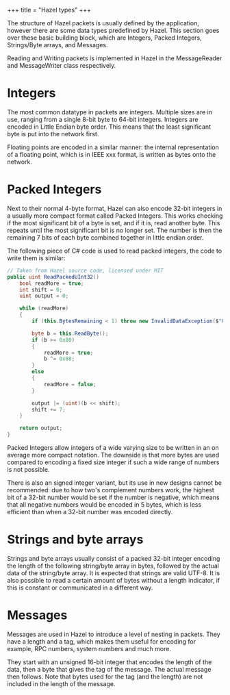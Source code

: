 +++
title = "Hazel types"
+++

The structure of Hazel packets is usually defined by the application, however there are some data types predefined by Hazel. This section goes over these basic building block, which are Integers, Packed Integers, Strings/Byte arrays, and Messages.

Reading and Writing packets is implemented in Hazel in the MessageReader and MessageWriter class respectively.

# Integers

The most common datatype in packets are integers. Multiple sizes are in use, ranging from a single 8-bit byte to 64-bit integers.
Integers are encoded in Little Endian byte order. This means that the least significant byte is put into the network first.

Floating points are encoded in a similar manner: the internal representation of a floating point, which is in IEEE xxx format, is written as bytes onto the network.

# Packed Integers

Next to their normal 4-byte format, Hazel can also encode 32-bit integers in a usually more compact format called Packed Integers. This works checking if the most significant bit of a byte is set, and if it is, read another byte. This repeats until the most significant bit is no longer set. The number is then the remaining 7 bits of each byte combined together in little endian order.

The following piece of C# code is used to read packed integers, the code to write them is similar:

```cs
// Taken from Hazel source code, licensed under MIT
public uint ReadPackedUInt32()
    bool readMore = true;
    int shift = 0;
    uint output = 0;

    while (readMore)
    {
        if (this.BytesRemaining < 1) throw new InvalidDataException($"Read length is longer than message length.");

        byte b = this.ReadByte();
        if (b >= 0x80)
        {
            readMore = true;
            b ^= 0x80;
        }
        else
        {
            readMore = false;
        }

        output |= (uint)(b << shift);
        shift += 7;
    }

    return output;
}
```

Packed Integers allow integers of a wide varying size to be written in an on average more compact notation. The downside is that more bytes are used compared to encoding a fixed size integer if such a wide range of numbers is not possible.

There is also an signed integer variant, but its use in new designs cannot be recommended: due to how two's complement numbers work, the highest bit of a 32-bit number would be set if the number is negative, which means that all negative numbers would be encoded in 5 bytes, which is less efficient than when a 32-bit number was encoded directly.

# Strings and byte arrays

Strings and byte arrays usually consist of a packed 32-bit integer encoding the length of the following string/byte array in bytes, followed by the actual data of the string/byte array. It is expected that strings are valid UTF-8. It is also possible to read a certain amount of bytes without a length indicator, if this is constant or communicated in a different way.

# Messages

Messages are used in Hazel to introduce a level of nesting in packets. They have a length and a tag, which makes them useful for encoding for example, RPC numbers, system numbers and much more.

They start with an unsigned 16-bit integer that encodes the length of the data, then a byte that gives the tag of the message. The actual message then follows. Note that bytes used for the tag (and the length) are not included in the length of the message.
